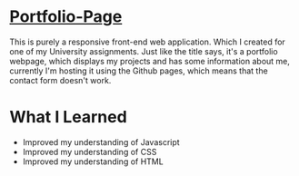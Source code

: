 # <a href="https://flashgt.github.io/Portfolio-Page/" target="_blank">Portfolio-Page</a>
  This is purely a responsive front-end web application. Which I created for one of my University assignments. Just like the title says, it's a portfolio webpage, which displays my projects and has some information about me, currently I'm hosting it using the Github pages, which means that the contact form doesn't work.
# What I Learned
  <ul>
    <li>Improved my understanding of Javascript</li>
    <li>Improved my understanding of CSS</li>
    <li>Improved my understanding of HTML</li>
  </ul>
